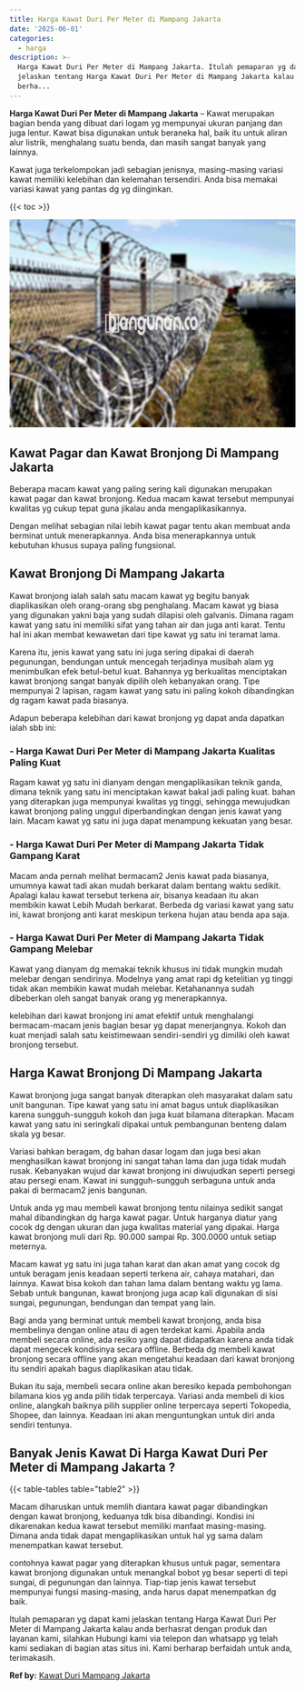 ```yaml
---
title: Harga Kawat Duri Per Meter di Mampang Jakarta
date: '2025-06-01'
categories:
  - harga
description: >-
  Harga Kawat Duri Per Meter di Mampang Jakarta. Itulah pemaparan yg dapat kami
  jelaskan tentang Harga Kawat Duri Per Meter di Mampang Jakarta kalau anda
  berha...
---
```


**Harga Kawat Duri Per Meter di Mampang Jakarta** – Kawat merupakan bagian benda yang dibuat dari logam yg mempunyai ukuran panjang dan juga lentur. Kawat bisa digunakan untuk beraneka hal, baik itu untuk aliran alur listrik, menghalang suatu benda, dan masih sangat banyak yang lainnya.

Kawat juga terkelompokan jadi sebagian jenisnya, masing-masing variasi kawat memiliki kelebihan dan kelemahan tersendiri. Anda bisa memakai variasi kawat yang pantas dg yg diinginkan.

{{< toc >}}

![Harga Kawat Duri Per Meter di Mampang Jakarta](/images/jual-kawat-murah43.png)

## Kawat Pagar dan Kawat Bronjong Di Mampang Jakarta

Beberapa macam kawat yang paling sering kali digunakan merupakan kawat pagar dan kawat bronjong. Kedua macam kawat tersebut mempunyai kwalitas yg cukup tepat guna jikalau anda mengaplikasikannya.

Dengan melihat sebagian nilai lebih kawat pagar tentu akan membuat anda berminat untuk menerapkannya. Anda bisa menerapkannya untuk kebutuhan khusus supaya paling fungsional.

## Kawat Bronjong Di Mampang Jakarta

Kawat bronjong ialah salah satu macam kawat yg begitu banyak diaplikasikan oleh orang-orang sbg penghalang. Macam kawat yg biasa yang digunakan yakni baja yang sudah dilapisi oleh galvanis. Dimana ragam kawat yang satu ini memiliki sifat yang tahan air dan juga anti karat. Tentu hal ini akan membat kewawetan dari tipe kawat yg satu ini teramat lama.

Karena itu, jenis kawat yang satu ini juga sering dipakai di daerah pegunungan, bendungan untuk mencegah terjadinya musibah alam yg menimbulkan efek betul-betul kuat. Bahannya yg berkualitas menciptakan kawat bronjong sangat banyak dipilih oleh kebanyakan orang. Tipe mempunyai 2 lapisan, ragam kawat yang satu ini paling kokoh dibandingkan dg ragam kawat pada biasanya.

Adapun beberapa kelebihan dari kawat bronjong yg dapat anda dapatkan ialah sbb ini:

### \- Harga Kawat Duri Per Meter di Mampang Jakarta Kualitas Paling Kuat

Ragam kawat yg satu ini dianyam dengan mengaplikasikan teknik ganda, dimana teknik yang satu ini menciptakan kawat bakal jadi paling kuat. bahan yang diterapkan juga mempunyai kwalitas yg tinggi, sehingga mewujudkan kawat bronjong paling unggul diperbandingkan dengan jenis kawat yang lain. Macam kawat yg satu ini juga dapat menampung kekuatan yang besar.

### \- Harga Kawat Duri Per Meter di Mampang Jakarta Tidak Gampang Karat

Macam anda pernah melihat bermacam2 Jenis kawat pada biasanya, umumnya kawat tadi akan mudah berkarat dalam bentang waktu sedikit. Apalagi kalau kawat tersebut terkena air, bisanya keadaan itu akan membikin kawat Lebih Mudah berkarat. Berbeda dg variasi kawat yang satu ini, kawat bronjong anti karat meskipun terkena hujan atau benda apa saja.

### \- Harga Kawat Duri Per Meter di Mampang Jakarta Tidak Gampang Melebar

Kawat yang dianyam dg memakai teknik khusus ini tidak mungkin mudah melebar dengan sendirinya. Modelnya yang amat rapi dg ketelitian yg tinggi tidak akan membikin kawat mudah melebar. Ketahanannya sudah dibeberkan oleh sangat banyak orang yg menerapkannya.

kelebihan dari kawat bronjong ini amat efektif untuk menghalangi bermacam-macam jenis bagian besar yg dapat menerjangnya. Kokoh dan kuat menjadi salah satu keistimewaan sendiri-sendiri yg dimiliki oleh kawat bronjong tersebut.

## Harga Kawat Bronjong Di Mampang Jakarta

Kawat bronjong juga sangat banyak diterapkan oleh masyarakat dalam satu unit bangunan. Tipe kawat yang satu ini amat bagus untuk diaplikasikan karena sungguh-sungguh kokoh dan juga kuat bilamana diterapkan. Macam kawat yang satu ini seringkali dipakai untuk pembangunan benteng dalam skala yg besar.

Variasi bahkan beragam, dg bahan dasar logam dan juga besi akan menghasilkan kawat bronjong ini sangat tahan lama dan juga tidak mudah rusak. Kebanyakan wujud dar kawat bronjong ini diwujudkan seperti persegi atau persegi enam. Kawat ini sungguh-sungguh serbaguna untuk anda pakai di bermacam2 jenis bangunan.

Untuk anda yg mau membeli kawat bronjong tentu nilainya sedikit sangat mahal dibandingkan dg harga kawat pagar. Untuk harganya diatur yang cocok dg dengan ukuran dan juga kwalitas material yang dipakai. Harga kawat bronjong muli dari Rp. 90.000 sampai Rp. 300.0000 untuk setiap meternya.

Macam kawat yg satu ini juga tahan karat dan akan amat yang cocok dg untuk beragam jenis keadaan seperti terkena air, cahaya matahari, dan lainnya. Kawat bisa kokoh dan tahan lama dalam bentang waktu yg lama. Sebab untuk bangunan, kawat bronjong juga acap kali digunakan di sisi sungai, pegunungan, bendungan dan tempat yang lain.

Bagi anda yang berminat untuk membeli kawat bronjong, anda bisa membelinya dengan online atau di agen terdekat kami. Apabila anda membeli secara online, ada resiko yang dapat didapatkan karena anda tidak dapat mengecek kondisinya secara offline. Berbeda dg membeli kawat bronjong secara offline yang akan mengetahui keadaan dari kawat bronjong itu sendiri apakah bagus diaplikasikan atau tidak.

Bukan itu saja, membeli secara online akan beresiko kepada pembohongan bilamana kios yg anda pilih tidak terpercaya. Variasi anda membeli di kios online, alangkah baiknya pilih supplier online terpercaya seperti Tokopedia, Shopee, dan lainnya. Keadaan ini akan menguntungkan untuk diri anda sendiri tentunya.

## Banyak Jenis Kawat Di Harga Kawat Duri Per Meter di Mampang Jakarta ?

{{< table-tables table="table2" >}}

Macam diharuskan untuk memlih diantara kawat pagar dibandingkan dengan kawat bronjong, keduanya tdk bisa dibandingi. Kondisi ini dikarenakan kedua kawat tersebut memiliki manfaat masing-masing. Dimana anda tidak dapat mengaplikasikan untuk hal yg sama dalam menempatkan kawat tersebut.

contohnya kawat pagar yang diterapkan khusus untuk pagar, sementara kawat bronjong digunakan untuk menangkal bobot yg besar seperti di tepi sungai, di pegunungan dan lainnya. Tiap-tiap jenis kawat tersebut mempunyai fungsi masing-masing, anda harus dapat menempatkan dg baik.

Itulah pemaparan yg dapat kami jelaskan tentang Harga Kawat Duri Per Meter di Mampang Jakarta kalau anda berhasrat dengan produk dan layanan kami, silahkan Hubungi kami via telepon dan whatsapp yg telah kami sediakan di bagian atas situs ini. Kami berharap berfaidah untuk anda, terimakasih.

**Ref by:** [Kawat Duri Mampang Jakarta](https://id.wikipedia.org/wiki/Kawat)

